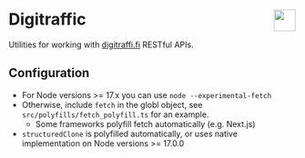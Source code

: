 <h1> Digitraffic <img src="https://junat.live/maskable_icon.png" align="right" width="38px"> </h1>

Utilities for working with [digitraffi.fi](https://digitraffic.fi) RESTful APIs.

## Configuration

- For Node versions >= 17.x you can use `node --experimental-fetch`
- Otherwise, include `fetch` in the globl object, see `src/polyfills/fetch_polyfill.ts` for an example.
  - Some frameworks polyfill fetch automatically (e.g. Next.js)
- `structuredClone` is polyfilled automatically, or uses native implementation on Node versions >= 17.0.0
